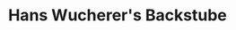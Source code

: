 ---
title: "Hans Wucherer's Backstube"
url: /reutlingen/hans-wucherers-backstube/
shop: Bäckerei
---